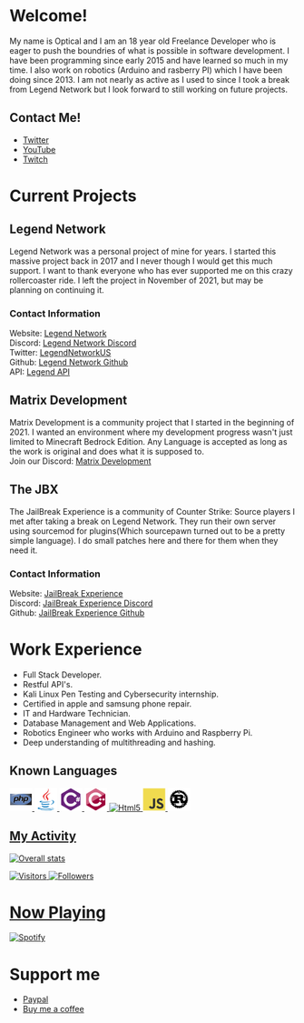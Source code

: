 # Welcome!
My name is Optical and I am an 18 year old Freelance Developer who is eager to push the boundries of what is possible in software development. I have been programming since early 2015 and have learned so much in my time. I also work on robotics (Arduino and rasberry PI) which I have been doing since 2013. I am not nearly as active as I used to since I took a break from Legend Network but I look forward to still working on future projects.

## Contact Me!
- [Twitter](https://twitter.com/opticalpvpx)
- [YouTube](https://www.youtube.com/channel/UCH4Tj7S26r43FotOCY-L3fA)
- [Twitch](https://www.twitch.tv/opticalpvpx)

# Current Projects

## Legend Network
Legend Network was a personal project of mine for years. I started this massive project back in 2017 and I never though I would get this much support. I want to thank everyone who has ever supported me on this crazy rollercoaster ride. I left the project in November of 2021, but may be planning on continuing it.

### Contact Information
Website: [Legend Network](https://www.legendmc.us/) \
Discord: [Legend Network Discord](https://discord.legendmc.us) \
Twitter: [LegendNetworkUS](https://twitter.com/legendnetworkUS) \
Github: [Legend Network Github](https://github.com/LegendNetwork) \
API: [Legend API](https://api.legendmc.us/)

## Matrix Development
Matrix Development is a community project that I started in the beginning of 2021. I wanted an environment where my development progress wasn't just limited to Minecraft Bedrock Edition. Any Language is accepted as long as the work is original and does what it is supposed to. \
Join our Discord: [Matrix Development](https://discord.opticalpvpx.tk/)

## The JBX
The JailBreak Experience is a community of Counter Strike: Source players I met after taking a break on Legend Network. They run their own server using sourcemod for plugins(Which sourcepawn turned out to be a pretty simple language). I do small patches here and there for them when they need it.

### Contact Information
Website: [JailBreak Experience](https://jailbreakexperience.com/) \
Discord: [JailBreak Experience Discord](https://discord.gg/AugYVXrtyz) \
Github: [JailBreak Experience Github](https://github.com/JailBreakExperience)

# Work Experience
- Full Stack Developer.
- Restful API's.
- Kali Linux Pen Testing and Cybersecurity internship.
- Certified in apple and samsung phone repair.
- IT and Hardware Technician.
- Database Management and Web Applications.
- Robotics Engineer who works with Arduino and Raspberry Pi.
- Deep understanding of multithreading and hashing.

## Known Languages

<a href="https://en.wikipedia.org/wiki/PHP" target="_blank"> <img src="https://raw.githubusercontent.com/devicons/devicon/master/icons/php/php-original.svg" alt="php" width="40" height="40"/>
<a href="https://en.wikipedia.org/wiki/Java_(software_platform)" target="_blank"> <img src="https://raw.githubusercontent.com/devicons/devicon/master/icons/java/java-original.svg" alt="java" width="40"
height="40"/>
<a href="https://en.wikipedia.org/wiki/C_Sharp_(programming_language)" target="_blank"> <img src="https://raw.githubusercontent.com/devicons/devicon/master/icons/csharp/csharp-plain.svg" alt="c#" width="40" height="40"/>
<a href="https://en.wikipedia.org/wiki/C%2B%2B" target="_blank"> <img src="https://raw.githubusercontent.com/devicons/devicon/master/icons/cplusplus/cplusplus-original.svg" alt="c++" width="40"
height="40"/>
<a href="https://en.wikipedia.org/wiki/HTML5" target="_blank"> <img src="https://techbeacon.com/sites/default/files/styles/social/public/html5-mobile-app-native-hybrid-pros-cons.jpg?itok=R3pMKIzh" alt="Html5" width="40"
height="40"/>
<a href="https://en.wikipedia.org/wiki/JavaScript" target="_blank"> <img src="https://raw.githubusercontent.com/devicons/devicon/master/icons/javascript/javascript-original.svg" alt="Javascript" width="40"
height="40"/>
<a href="https://en.wikipedia.org/wiki/Rust_(programming_language)" target="_blank"> <img src="https://raw.githubusercontent.com/devicons/devicon/2ae2a900d2f041da66e950e4d48052658d850630/icons/rust/rust-plain.svg" alt="php" width="40" height="40"/>

## My Activity
![Overall stats](https://github-readme-stats.vercel.app/api?username=opticalPvPX&theme=darcula&show_icons=true&count_private=true)

![Visitors](https://visitor-badge.laobi.icu/badge?page_id=opticalPvPX.opticalPvPX)
![Followers](https://img.shields.io/github/followers/opticalPvPX?label=Followers&style=social)

# Now Playing

[![Spotify](https://spotify-drmg65jrz.vercel.app/api/spotify)](https://open.spotify.com/user/lint74q8j4m2mq36z3wyt2obt)

# Support me
  
  - [Paypal](https://www.paypal.com/paypalme/OpticalPvP)
  - [Buy me a coffee](https://www.buymeacoffee.com/opticalpvpx)
